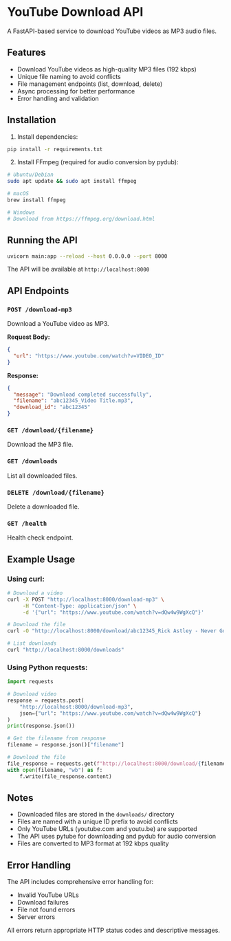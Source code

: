 # YouTube Download API

A FastAPI-based service to download YouTube videos as MP3 audio files.

## Features

- Download YouTube videos as high-quality MP3 files (192 kbps)
- Unique file naming to avoid conflicts
- File management endpoints (list, download, delete)
- Async processing for better performance
- Error handling and validation

## Installation

1. Install dependencies:
```bash
pip install -r requirements.txt
```

2. Install FFmpeg (required for audio conversion by pydub):
```bash
# Ubuntu/Debian
sudo apt update && sudo apt install ffmpeg

# macOS
brew install ffmpeg

# Windows
# Download from https://ffmpeg.org/download.html
```

## Running the API

```bash
uvicorn main:app --reload --host 0.0.0.0 --port 8000
```

The API will be available at `http://localhost:8000`

## API Endpoints

### `POST /download-mp3`
Download a YouTube video as MP3.

**Request Body:**
```json
{
  "url": "https://www.youtube.com/watch?v=VIDEO_ID"
}
```

**Response:**
```json
{
  "message": "Download completed successfully",
  "filename": "abc12345_Video Title.mp3",
  "download_id": "abc12345"
}
```

### `GET /download/{filename}`
Download the MP3 file.

### `GET /downloads`
List all downloaded files.

### `DELETE /download/{filename}`
Delete a downloaded file.

### `GET /health`
Health check endpoint.

## Example Usage

### Using curl:
```bash
# Download a video
curl -X POST "http://localhost:8000/download-mp3" \
     -H "Content-Type: application/json" \
     -d '{"url": "https://www.youtube.com/watch?v=dQw4w9WgXcQ"}'

# Download the file
curl -O "http://localhost:8000/download/abc12345_Rick Astley - Never Gonna Give You Up.mp3"

# List downloads
curl "http://localhost:8000/downloads"
```

### Using Python requests:
```python
import requests

# Download video
response = requests.post(
    "http://localhost:8000/download-mp3",
    json={"url": "https://www.youtube.com/watch?v=dQw4w9WgXcQ"}
)
print(response.json())

# Get the filename from response
filename = response.json()["filename"]

# Download the file
file_response = requests.get(f"http://localhost:8000/download/{filename}")
with open(filename, "wb") as f:
    f.write(file_response.content)
```

## Notes

- Downloaded files are stored in the `downloads/` directory
- Files are named with a unique ID prefix to avoid conflicts
- Only YouTube URLs (youtube.com and youtu.be) are supported
- The API uses pytube for downloading and pydub for audio conversion
- Files are converted to MP3 format at 192 kbps quality

## Error Handling

The API includes comprehensive error handling for:
- Invalid YouTube URLs
- Download failures
- File not found errors
- Server errors

All errors return appropriate HTTP status codes and descriptive messages. 